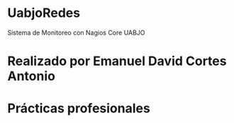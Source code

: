 # UabjoRedes
Sistema de Monitoreo con Nagios Core UABJO
# Realizado por Emanuel David Cortes Antonio
# Prácticas profesionales
